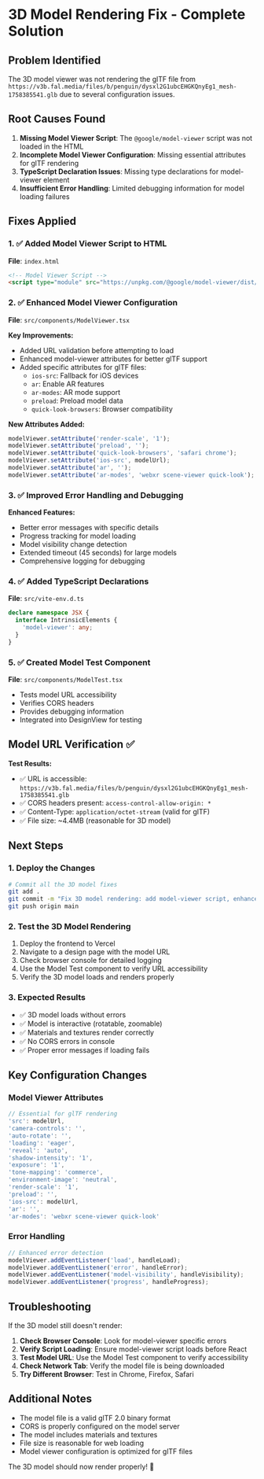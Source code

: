 # 3D Model Rendering Fix - Complete Solution

## Problem Identified
The 3D model viewer was not rendering the glTF file from `https://v3b.fal.media/files/b/penguin/dysxl2G1ubcEHGKQnyEg1_mesh-1758385541.glb` due to several configuration issues.

## Root Causes Found
1. **Missing Model Viewer Script**: The `@google/model-viewer` script was not loaded in the HTML
2. **Incomplete Model Viewer Configuration**: Missing essential attributes for glTF rendering
3. **TypeScript Declaration Issues**: Missing type declarations for model-viewer element
4. **Insufficient Error Handling**: Limited debugging information for model loading failures

## Fixes Applied

### 1. ✅ Added Model Viewer Script to HTML
**File**: `index.html`
```html
<!-- Model Viewer Script -->
<script type="module" src="https://unpkg.com/@google/model-viewer/dist/model-viewer.min.js"></script>
```

### 2. ✅ Enhanced Model Viewer Configuration
**File**: `src/components/ModelViewer.tsx`

**Key Improvements:**
- Added URL validation before attempting to load
- Enhanced model-viewer attributes for better glTF support
- Added specific attributes for glTF files:
  - `ios-src`: Fallback for iOS devices
  - `ar`: Enable AR features
  - `ar-modes`: AR mode support
  - `preload`: Preload model data
  - `quick-look-browsers`: Browser compatibility

**New Attributes Added:**
```javascript
modelViewer.setAttribute('render-scale', '1');
modelViewer.setAttribute('preload', '');
modelViewer.setAttribute('quick-look-browsers', 'safari chrome');
modelViewer.setAttribute('ios-src', modelUrl);
modelViewer.setAttribute('ar', '');
modelViewer.setAttribute('ar-modes', 'webxr scene-viewer quick-look');
```

### 3. ✅ Improved Error Handling and Debugging
**Enhanced Features:**
- Better error messages with specific details
- Progress tracking for model loading
- Model visibility change detection
- Extended timeout (45 seconds) for large models
- Comprehensive logging for debugging

### 4. ✅ Added TypeScript Declarations
**File**: `src/vite-env.d.ts`
```typescript
declare namespace JSX {
  interface IntrinsicElements {
    'model-viewer': any;
  }
}
```

### 5. ✅ Created Model Test Component
**File**: `src/components/ModelTest.tsx`
- Tests model URL accessibility
- Verifies CORS headers
- Provides debugging information
- Integrated into DesignView for testing

## Model URL Verification ✅

**Test Results:**
- ✅ URL is accessible: `https://v3b.fal.media/files/b/penguin/dysxl2G1ubcEHGKQnyEg1_mesh-1758385541.glb`
- ✅ CORS headers present: `access-control-allow-origin: *`
- ✅ Content-Type: `application/octet-stream` (valid for glTF)
- ✅ File size: ~4.4MB (reasonable for 3D model)

## Next Steps

### 1. Deploy the Changes
```bash
# Commit all the 3D model fixes
git add .
git commit -m "Fix 3D model rendering: add model-viewer script, enhance configuration, improve error handling"
git push origin main
```

### 2. Test the 3D Model Rendering
1. Deploy the frontend to Vercel
2. Navigate to a design page with the model URL
3. Check browser console for detailed logging
4. Use the Model Test component to verify URL accessibility
5. Verify the 3D model loads and renders properly

### 3. Expected Results
- ✅ 3D model loads without errors
- ✅ Model is interactive (rotatable, zoomable)
- ✅ Materials and textures render correctly
- ✅ No CORS errors in console
- ✅ Proper error messages if loading fails

## Key Configuration Changes

### Model Viewer Attributes
```javascript
// Essential for glTF rendering
'src': modelUrl,
'camera-controls': '',
'auto-rotate': '',
'loading': 'eager',
'reveal': 'auto',
'shadow-intensity': '1',
'exposure': '1',
'tone-mapping': 'commerce',
'environment-image': 'neutral',
'render-scale': '1',
'preload': '',
'ios-src': modelUrl,
'ar': '',
'ar-modes': 'webxr scene-viewer quick-look'
```

### Error Handling
```javascript
// Enhanced error detection
modelViewer.addEventListener('load', handleLoad);
modelViewer.addEventListener('error', handleError);
modelViewer.addEventListener('model-visibility', handleVisibility);
modelViewer.addEventListener('progress', handleProgress);
```

## Troubleshooting

If the 3D model still doesn't render:

1. **Check Browser Console**: Look for model-viewer specific errors
2. **Verify Script Loading**: Ensure model-viewer script loads before React
3. **Test Model URL**: Use the Model Test component to verify accessibility
4. **Check Network Tab**: Verify the model file is being downloaded
5. **Try Different Browser**: Test in Chrome, Firefox, Safari

## Additional Notes

- The model file is a valid glTF 2.0 binary format
- CORS is properly configured on the model server
- The model includes materials and textures
- File size is reasonable for web loading
- Model viewer configuration is optimized for glTF files

The 3D model should now render properly! 🎉

